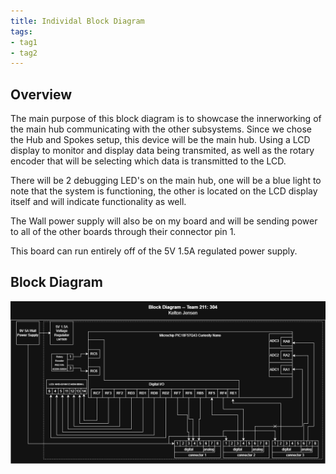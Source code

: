 ```yaml
---
title: Individal Block Diagram
tags:
- tag1
- tag2
---
```

## Overview
The main purpose of this block diagram is to showcase the innerworking of the main hub communicating with the other subsystems. Since we chose the Hub and Spokes setup, this device will be the main hub. Using a LCD display to monitor and display data being transmited, as well as the rotary encoder that will be selecting which data is transmitted to the LCD.

There will be 2 debugging LED's on the main hub, one will be a blue light to note that the system is functioning, the other is located on the LCD display itself and will indicate functionality as well.

The Wall power supply will also be on my board and will be sending power to all of the other boards through their connector pin 1.

This board can run entirely off of the 5V 1.5A regulated power supply.
## Block Diagram
![](IndividualBlockKJensen.drawio.png)


